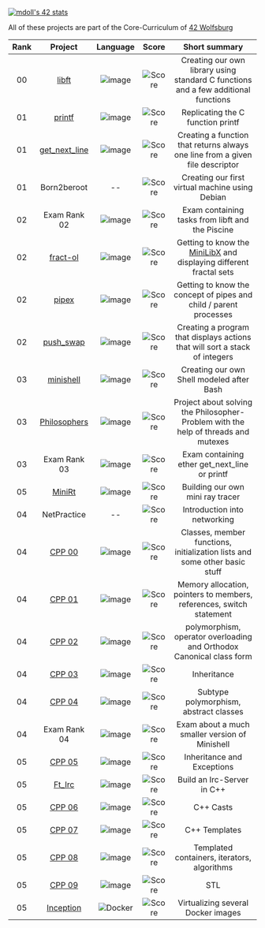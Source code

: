 [![mdoll's 42 stats](https://badge42.vercel.app/api/v2/clcm1oigm00110fmeb8uvag2t/stats?cursusId=21&coalitionId=355)](https://github.com/JaeSeoKim/badge42)

All of these projects are part of the Core-Curriculum of [42 Wolfsburg](https://42wolfsburg.de/)

|  Rank  | Project | Language | Score | Short summary |
|:------:|:-------:|:----:|:-----:|:-------------:|
| 00 | [libft](https://github.com/mdoll02/libft)                 | ![image](https://img.shields.io/badge/C-00599C?style=for-the-badge&logo=c&logoColor=white)             | ![Score](https://img.shields.io/badge/100%2F100-4CAF50) | Creating our own library using standard C functions and a few additional functions |
| 01 | [printf](https://github.com/mdoll02/printf)               | ![image](https://img.shields.io/badge/C-00599C?style=for-the-badge&logo=c&logoColor=white)             | ![Score](https://img.shields.io/badge/100%2F100-4CAF50) | Replicating the C function printf |
| 01 | [get_next_line](https://github.com/mdoll02/get_next_line) | ![image](https://img.shields.io/badge/C-00599C?style=for-the-badge&logo=c&logoColor=white)             | ![Score](https://img.shields.io/badge/125%2F100-4CAF50) | Creating a function that returns always one line from a given file descriptor |
| 01 | Born2beroot                                               | --                                                                                                     | ![Score](https://img.shields.io/badge/110%2F100-4CAF50) | Creating our first virtual machine using Debian |
| 02 | Exam Rank 02                                              | ![image](https://img.shields.io/badge/C-00599C?style=for-the-badge&logo=c&logoColor=white)             | ![Score](https://img.shields.io/badge/100%2F100-4CAF50) | Exam containing tasks from libft and the Piscine |
| 02 | [fract-ol](https://github.com/mdoll02/fract-ol)           | ![image](https://img.shields.io/badge/C-00599C?style=for-the-badge&logo=c&logoColor=white)             | ![Score](https://img.shields.io/badge/125%2F100-4CAF50) | Getting to know the [MiniLibX](https://harm-smits.github.io/42docs/libs/minilibx) and displaying different fractal sets |
| 02 | [pipex](https://github.com/mdoll02/pipex)                 | ![image](https://img.shields.io/badge/C-00599C?style=for-the-badge&logo=c&logoColor=white)             | ![Score](https://img.shields.io/badge/115%2F100-4CAF50) | Getting to know the concept of pipes and child / parent processes |
| 02 | [push_swap](https://github.com/mdoll02/push_swap)         | ![image](https://img.shields.io/badge/C-00599C?style=for-the-badge&logo=c&logoColor=white)             | ![Score](https://img.shields.io/badge/91%2F100-4CAF50)  | Creating a program that displays actions that will sort a stack of integers |
| 03 | [minishell](https://github.com/mdoll02/minishell)         | ![image](https://img.shields.io/badge/C-00599C?style=for-the-badge&logo=c&logoColor=white)             | ![Score](https://img.shields.io/badge/109%2F100-4CAF50) | Creating our own Shell modeled after Bash |
| 03 | [Philosophers](https://github.com/mdoll02/philosophers)   | ![image](https://img.shields.io/badge/C-00599C?style=for-the-badge&logo=c&logoColor=white)             | ![Score](https://img.shields.io/badge/100%2F100-4CAF50) | Project about solving the Philosopher-Problem with the help of threads and mutexes |
| 03 | Exam Rank 03                                              | ![image](https://img.shields.io/badge/C-00599C?style=for-the-badge&logo=c&logoColor=white)             | ![Score](https://img.shields.io/badge/100%2F100-4CAF50) | Exam containing ether get_next_line or printf |
| 05 | [MiniRt](https://github.com/mdoll02/minirt)               | ![image](https://img.shields.io/badge/C-00599C?style=for-the-badge&logo=c&logoColor=white)             | ![Score](https://img.shields.io/badge/123%2F100-4CAF50) | Building our own mini ray tracer |
| 04 | NetPractice                                               | --                                                                                                     | ![Score](https://img.shields.io/badge/100%2F100-4CAF50) | Introduction into networking |
| 04 | [CPP 00](https://github.com/mdoll02/cpp-00)               | ![image](https://img.shields.io/badge/C%2B%2B-00599C?style=for-the-badge&logo=c%2B%2B&logoColor=white) | ![Score](https://img.shields.io/badge/100%2F100-4CAF50) | Classes, member functions, initialization lists and some other basic stuff |
| 04 | [CPP 01](https://github.com/mdoll02/cpp-01)               | ![image](https://img.shields.io/badge/C%2B%2B-00599C?style=for-the-badge&logo=c%2B%2B&logoColor=white) | ![Score](https://img.shields.io/badge/100%2F100-4CAF50) | Memory allocation, pointers to members, references, switch statement |
| 04 | [CPP 02](https://github.com/mdoll02/cpp-02)               | ![image](https://img.shields.io/badge/C%2B%2B-00599C?style=for-the-badge&logo=c%2B%2B&logoColor=white) | ![Score](https://img.shields.io/badge/80%2F100-4CAF50)  | polymorphism, operator overloading and Orthodox Canonical class form |
| 04 | [CPP 03](https://github.com/mdoll02/cpp-03)               | ![image](https://img.shields.io/badge/C%2B%2B-00599C?style=for-the-badge&logo=c%2B%2B&logoColor=white) | ![Score](https://img.shields.io/badge/80%2F100-4CAF50)  | Inheritance |
| 04 | [CPP 04](https://github.com/mdoll02/cpp-04)               | ![image](https://img.shields.io/badge/C%2B%2B-00599C?style=for-the-badge&logo=c%2B%2B&logoColor=white) | ![Score](https://img.shields.io/badge/80%2F100-4CAF50)  | Subtype polymorphism, abstract classes |
| 04 | Exam Rank 04                                              | ![image](https://img.shields.io/badge/C-00599C?style=for-the-badge&logo=c&logoColor=white)             | ![Score](https://img.shields.io/badge/100%2F100-4CAF50) | Exam about a much smaller version of Minishell |
| 05 | [CPP 05](https://github.com/mdoll02/cpp-05)               | ![image](https://img.shields.io/badge/C%2B%2B-00599C?style=for-the-badge&logo=c%2B%2B&logoColor=white) | ![Score](https://img.shields.io/badge/100%2F100-4CAF50) | Inheritance and Exceptions |
| 05 | [Ft_Irc](https://github.com/mdoll02/ircserv)              | ![image](https://img.shields.io/badge/C%2B%2B-00599C?style=for-the-badge&logo=c%2B%2B&logoColor=white) | ![Score](https://img.shields.io/badge/110%2F100-4CAF50) | Build an Irc-Server in C++ |
| 05 | [CPP 06](https://github.com/mdoll02/cpp-06)               | ![image](https://img.shields.io/badge/C%2B%2B-00599C?style=for-the-badge&logo=c%2B%2B&logoColor=white) | ![Score](https://img.shields.io/badge/100%2F100-4CAF50) | C++ Casts |
| 05 | [CPP 07](https://github.com/mdoll02/cpp-07)               | ![image](https://img.shields.io/badge/C%2B%2B-00599C?style=for-the-badge&logo=c%2B%2B&logoColor=white) | ![Score](https://img.shields.io/badge/100%2F100-4CAF50) | C++ Templates |
| 05 | [CPP 08](https://github.com/mdoll02/cpp-08)               | ![image](https://img.shields.io/badge/C%2B%2B-00599C?style=for-the-badge&logo=c%2B%2B&logoColor=white) | ![Score](https://img.shields.io/badge/100%2F100-4CAF50) | Templated containers, iterators, algorithms |
| 05 | [CPP 09](https://github.com/mdoll02/cpp-09)               | ![image](https://img.shields.io/badge/C%2B%2B-00599C?style=for-the-badge&logo=c%2B%2B&logoColor=white) | ![Score](https://img.shields.io/badge/0%2F100-ffff42) | STL |
| 05 | [Inception](https://github.com/mdoll02/Inception)         | ![Docker](https://img.shields.io/badge/docker-%230db7ed.svg?style=for-the-badge&logo=docker&logoColor=white)  | ![Score](https://img.shields.io/badge/0%2F100-ffff42) | Virtualizing several Docker images |
